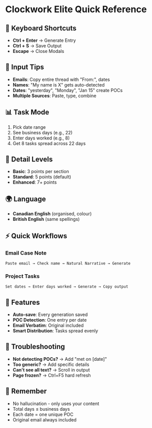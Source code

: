 # Clockwork Elite Quick Reference

## 🚀 Keyboard Shortcuts
- **Ctrl + Enter** → Generate Entry
- **Ctrl + S** → Save Output
- **Escape** → Close Modals

## 📝 Input Tips
- **Emails**: Copy entire thread with "From:", dates
- **Names**: "My name is X" gets auto-detected
- **Dates**: "yesterday", "Monday", "Jan 15" create POCs
- **Multiple Sources**: Paste, type, combine

## 📊 Task Mode
1. Pick date range
2. See business days (e.g., 22)
3. Enter days worked (e.g., 8)
4. Get 8 tasks spread across 22 days

## 🎯 Detail Levels
- **Basic**: 3 points per section
- **Standard**: 5 points (default)
- **Enhanced**: 7+ points

## 🌍 Language
- **Canadian English** (organised, colour)
- **British English** (same spellings)

## ⚡ Quick Workflows

### Email Case Note
```
Paste email → Check name → Natural Narrative → Generate
```

### Project Tasks
```
Set dates → Enter days worked → Generate → Copy output
```

## 💾 Features
- **Auto-save**: Every generation saved
- **POC Detection**: One entry per date
- **Email Verbatim**: Original included
- **Smart Distribution**: Tasks spread evenly

## 🔧 Troubleshooting
- **Not detecting POCs?** → Add "met on [date]"
- **Too generic?** → Add specific details
- **Can't see all text?** → Scroll in output
- **Page frozen?** → Ctrl+F5 hard refresh

## 📌 Remember
- No hallucination - only uses your content
- Total days ≤ business days
- Each date = one unique POC
- Original email always included